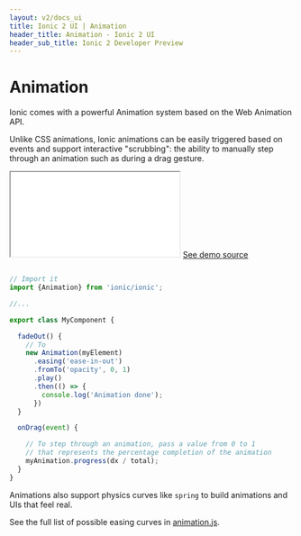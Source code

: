 ```yaml
---
layout: v2/docs_ui
title: Ionic 2 UI | Animation
header_title: Animation - Ionic 2 UI
header_sub_title: Ionic 2 Developer Preview
---
```


<h1 class="title">Animation</h1>

Ionic comes with a powerful Animation system based on the Web Animation API.

Unlike CSS animations, Ionic animations can be easily triggered based on events
and support interactive "scrubbing": the ability to manually step through an animation
such as during a drag gesture.

<div class="demo">
  <iframe src="/dist/examples/app/animations/"></iframe>
  <a href="https://github.com/driftyco/ionic2/tree/master/ionic/components/app/test/animations">See demo source <i class="icon ion-ios-arrow-right"></i></a>
</div>


```javascript

// Import it
import {Animation} from 'ionic/ionic';

//...

export class MyComponent {

  fadeOut() {
    // To
    new Animation(myElement)
      .easing('ease-in-out')
      .fromTo('opacity', 0, 1)
      .play()
      .then(() => {
        console.log('Animation done');
      })
  }

  onDrag(event) {

    // To step through an animation, pass a value from 0 to 1
    // that represents the percentage completion of the animation
    myAnimation.progress(dx / total);
  }
}
```

Animations also support physics curves like `spring` to build animations
and UIs that feel real.

See the full list of possible easing curves in [animation.js](https://github.com/driftyco/ionic2/blob/9b80cffedb9398376e69bdc2afc3440a4d0c39e0/ionic/animations/animation.js#L629).
